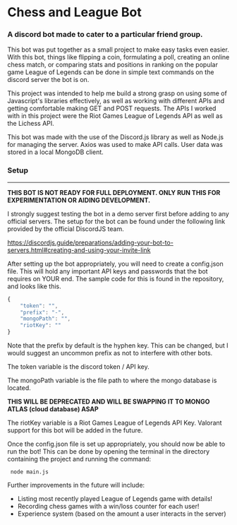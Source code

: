 # Chess and League Bot

### A discord bot made to cater to a particular friend group.

This bot was put together as a small project to make easy tasks even easier. With this bot, things like
flipping a coin, formulating a poll, creating an online chess match, or comparing stats and positions in ranking on the
popular game League of Legends can be done in simple text commands on the discord server the bot is on.

This project was intended to help me build a strong grasp on using some of Javascript's libraries effectively, as well as working with different
APIs and getting comfortable making GET and POST requests. The APIs I worked with in this project were the Riot Games
League of Legends API as well as the Lichess API.

This bot was made with the use of the Discord.js library as well as Node.js for managing the server. Axios was used to
make API calls. User data was stored in a local MongoDB client.

### Setup
-----
<strong>THIS BOT IS NOT READY FOR FULL DEPLOYMENT. ONLY RUN THIS FOR EXPERIMENTATION OR AIDING DEVELOPMENT.</strong>

I strongly suggest testing the bot in a demo server first before adding to any official servers. The setup for the bot
can be found under the following link provided by the official DiscordJS team.

https://discordjs.guide/preparations/adding-your-bot-to-servers.html#creating-and-using-your-invite-link

After setting up the bot appropriately, you will need to create a config.json file. This will hold any
important API keys and passwords that the bot requires on YOUR end. The sample code for this is found in
the repository, and looks like this.

```js
{   
    "token": "",
    "prefix": "-",
    "mongoPath": "",
    "riotKey": ""
}
```

Note that the prefix by default is the hyphen key. This can be changed, but I would suggest an uncommon 
prefix as not to interfere with other bots.

The token variable is the discord token / API key.

The mongoPath variable is the file path to where the mongo database is located.

**THIS WILL BE DEPRECATED AND WILL BE SWAPPING IT TO MONGO ATLAS (cloud database) ASAP**

The riotKey variable is a Riot Games League of Legends API Key. Valorant support for this bot will be 
added in the future.


Once the config.json file is set up appropriately, you should now be able to run the bot! This can be done
by opening the terminal in the directory containing the project and running the command: 

````
 node main.js
````

Further improvements in the future will include:

-   Listing most recently played League of Legends game with details!
-   Recording chess games with a win/loss counter for each user!
-   Experience system (based on the amount a user interacts in the server)
